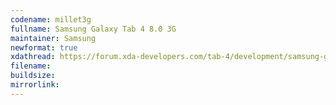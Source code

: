 ```yaml
--- 
codename: millet3g
fullname: Samsung Galaxy Tab 4 8.0 3G
maintainer: Samsung
newformat: true
xdathread: https://forum.xda-developers.com/tab-4/development/samsung-galaxy-tab-4-light-project-t3877643
filename: 
buildsize: 
mirrorlink:
---
```


